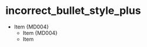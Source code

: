 # incorrect_bullet_style_plus

* Item {MD004}
  - Item {MD004}
  + Item

<!-- markdownlint-configure-file {
  "MD004": {
    "style": "plus"
  }
} -->
